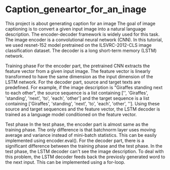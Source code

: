 # Caption_geneartor_for_an_inage
This project is about generating caption for an image
The goal of image captioning is to convert a given input image into a natural language description. The encoder-decoder framework is widely used for this task. The image encoder is a convolutional neural network (CNN). In this tutorial, we used resnet-152 model pretrained on the ILSVRC-2012-CLS image classification dataset. The decoder is a long short-term memory (LSTM) network.

Training phase
For the encoder part, the pretrained CNN extracts the feature vector from a given input image. The feature vector is linearly transformed to have the same dimension as the input dimension of the LSTM network. For the decoder part, source and target texts are predefined. For example, if the image description is "Giraffes standing next to each other", the source sequence is a list containing ['<start>', 'Giraffes', 'standing', 'next', 'to', 'each', 'other'] and the target sequence is a list containing ['Giraffes', 'standing', 'next', 'to', 'each', 'other', '<end>']. Using these source and target sequences and the feature vector, the LSTM decoder is trained as a language model conditioned on the feature vector.

Test phase
In the test phase, the encoder part is almost same as the training phase. The only difference is that batchnorm layer uses moving average and variance instead of mini-batch statistics. This can be easily implemented using encoder.eval(). For the decoder part, there is a significant difference between the training phase and the test phase. In the test phase, the LSTM decoder can't see the image description. To deal with this problem, the LSTM decoder feeds back the previosly generated word to the next input. This can be implemented using a for-loop.
